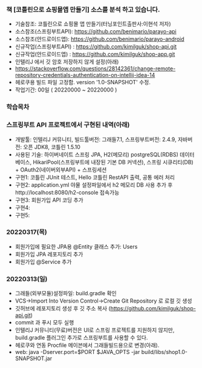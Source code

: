 ### 책 [코틀린으로 쇼핑몰앱 만들기] 소스를 분석 하고 있습니다.
- 기술참조: 코틀린으로 쇼핑몰 앱 만들기(터닝포인트출판사:이현석 저자)
- 소스참조(스프링부트API): https://github.com/benimario/parayo-api
- 소스참조(안드로이드앱): https://github.com/benimario/parayo-android
- 신규작업(스프링부트API) : https://github.com/kimilguk/shop-api.git
- 신규작업(안드로이드앱) : https://github.com/kimilguk/shop-app.git
- 인텔리J 에서 깃 암호 저장하지 않게 설정(아래) 
- https://stackoverflow.com/questions/28142361/change-remote-repository-credentials-authentication-on-intellij-idea-14
- 헤로쿠용 빌드 파일 고정함. version '1.0-SNAPSHOT' 수정.
- 작업기간: 00일 ( 20220000 ~ 20220000 )

### 학습목차

### 스프링부트 API 프로젝트에서 구현된 내역(아래)
- 개발툴: 인텔리J 커뮤니티, 빌드툴버전: 그래들7.1, 스프링부트버전: 2.4.9, 자바버전: 오픈 JDK8, 코틀린 1.5.10
- 사용된 기술: 하이버네이트 스프링 JPA, H2(메모리) postgreSQL(RDBS) 데이터베이스, HikariPool(스프링부트에 내장된 기본 DB 커넥션), 스프링 시큐리티(DB) + OAuth2(네이버외부API) + 스프링세션
- 구현1: 코틀린 JUnit 테스트, Hello 코틀린 RestAPI 출력, 공통 에러 처리
- 구현2: application.yml 야물 설정파일에서 h2 메모리 DB 사용 추가 후 http://localhost:8080/h2-console 접속가능
- 구현3: 회원가입 API 코딩 추가
- 구현4: 
- 구현5: 

### 20220317(목)
- 회원가입에 필요한 JPA용 @Entity 클래스 추가: Users 
- 회원가입 JPA 레포지토리 추가
- 회원가입 @Service 추가

### 20220313(일)
- 그래들(외부모듈)설정파일: build.gradle 확인 
- VCS->Import Into Version Control->Create Git Repository 로 로컬 깃 생성
- 깃허브에 레포지토리 생성 후 깃 주소 복사 (https://github.com/kimilguk/shop-api.git)
- commit 과 푸시 모두 실행
- 인텔리J 커뮤니티(무료)버전은 UI로 스프링 프로젝트를 지원하지 않지만, build.gradle 플러그인 추가로 스프링부트를 사용할 수 있다.
- 헤로쿠와 연동 Procfile 메이븐에서 그래들빌드용으로 변경(아래).
- web: java -Dserver.port=$PORT $JAVA_OPTS -jar build/libs/shop1.0-SNAPSHOT.jar